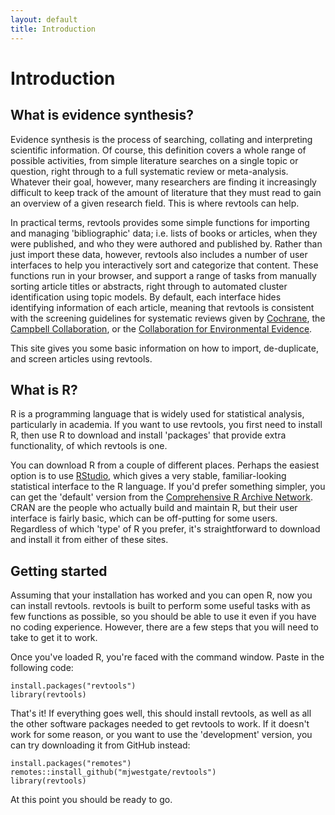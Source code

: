 ```yaml
---
layout: default
title: Introduction
---
```

# Introduction

## What is evidence synthesis?
Evidence synthesis is the process of searching, collating and interpreting scientific information. Of course, this definition covers a whole range of possible  activities, from simple literature searches on a single topic or question, right through to a full systematic review or meta-analysis. Whatever their goal, however, many researchers are finding it increasingly difficult to keep track of the amount of literature that they must read to gain an overview of a given research field. This is where revtools can help.

In practical terms, revtools provides some simple functions for importing and managing 'bibliographic' data; i.e. lists of books or articles, when they were published, and who they were authored and published by. Rather than just import these data, however, revtools also includes a number of user interfaces to help you interactively sort and categorize that content. These functions run in your browser, and support a range of tasks from manually sorting article titles or abstracts, right through to automated cluster identification using topic models. By default, each interface hides identifying information of each article, meaning that revtools is consistent with the screening guidelines for systematic reviews given by <a href="https://www.cochrane.org" target="_blank" rel="noopener">Cochrane</a>, the <a href="https://campbellcollaboration.org" target="_blank" rel="noopener">Campbell Collaboration</a>, or the <a href="http://www.environmentalevidence.org" target="_blank" rel="noopener">Collaboration for Environmental Evidence</a>.

This site gives you some basic information on how to import, de-duplicate, and screen articles using revtools.

## What is R?
R is a programming language that is widely used for statistical analysis, particularly in academia. If you want to use revtools, you first need to install R, then use R to download and install 'packages' that provide extra functionality, of which revtools is one.

You can download R from a couple of different places. Perhaps the easiest option is to use <a href="https://www.rstudio.com" target="_blank" rel="noopener">RStudio</a>, which gives a very stable, familiar-looking statistical interface to the R language. If you'd prefer something simpler, you can get the 'default' version from the <a href="https://cran.r-project.org" target="_blank" rel="noopener">Comprehensive R Archive Network</a>. CRAN are the people who actually build and maintain R, but their user interface is fairly basic, which can be off-putting for some users. Regardless of which 'type' of R you prefer, it's straightforward to download and install it from either of these sites.


## Getting started
Assuming that your installation has worked and you can open R, now you can install revtools. revtools is built to perform some useful tasks with as few functions as possible, so you should be able to use it even if you have no coding experience. However, there are a few steps that you will need to take to get it to work.

Once you've loaded R, you're faced with the command window. Paste in the following code:

```
install.packages("revtools")
library(revtools)
```

That's it! If everything goes well, this should install revtools, as well as all the other software packages needed to get revtools to work. If it doesn't work for some reason, or you want to use the 'development' version, you can try downloading it from GitHub instead:

```
install.packages("remotes")
remotes::install_github("mjwestgate/revtools")
library(revtools)
```

At this point you should be ready to go.